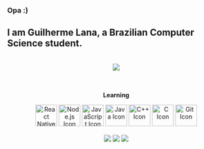 ### Opa :)
## I am Guilherme Lana, a Brazilian Computer Science student.

<section>
   <br/>
   <div align="center">
      <img style="hight: 100%;" src="https://github-readme-stats.vercel.app/api?username=lan4z&show_icons=true&theme=tokyonight"/>
   </div>

   <br/>
</section>

<section>

<div align="center"><br>
         <b><p>Learning</p></b>
         <img style="height: 50px" alt="React Native Icon" src="https://cdn.jsdelivr.net/gh/devicons/devicon/icons/react/react-original.svg" />
         <img style="height: 50px" alt="Node.js Icon" src="https://cdn.jsdelivr.net/gh/devicons/devicon/icons/nodejs/nodejs-original.svg" />
         <img style="height: 50px" alt="JavaScript Icon" src="https://cdn.jsdelivr.net/gh/devicons/devicon/icons/javascript/javascript-original.svg" />
         <img style="height: 50px" alt="Java Icon" src="https://cdn.jsdelivr.net/gh/devicons/devicon/icons/java/java-original.svg" />
         <img style="height: 50px" alt="C++ Icon" src="https://cdn.jsdelivr.net/gh/devicons/devicon/icons/cplusplus/cplusplus-original.svg"/>
         <img style="height: 50px" alt="C Icon" src="https://cdn.jsdelivr.net/gh/devicons/devicon/icons/c/c-original.svg"/>
         <img style="height: 50px" alt="Git Icon" src="https://cdn.jsdelivr.net/gh/devicons/devicon/icons/git/git-original.svg" />
   </div>
<div align="center"> 
   <br/>
  <a href="https://instagram.com/__guilhermelana" target="_blank"><img src="https://img.shields.io/badge/-Instagram-%23E4405F?style=for-the-badge&logo=instagram&logoColor=white" target="_blank"></a>
  <a href="https://www.linkedin.com/in/guilhermelana/" target="_blank"><img src="https://img.shields.io/badge/-LinkedIn-%230077B5?style=for-the-badge&logo=linkedin&logoColor=white" target="_blank"></a>
   <a href = "mailto:contato.guilhermelana@gmail.com"><img src="https://img.shields.io/badge/-Gmail-%23333?style=for-the-badge&logo=gmail&logoColor=white" target="_blank"></a>

